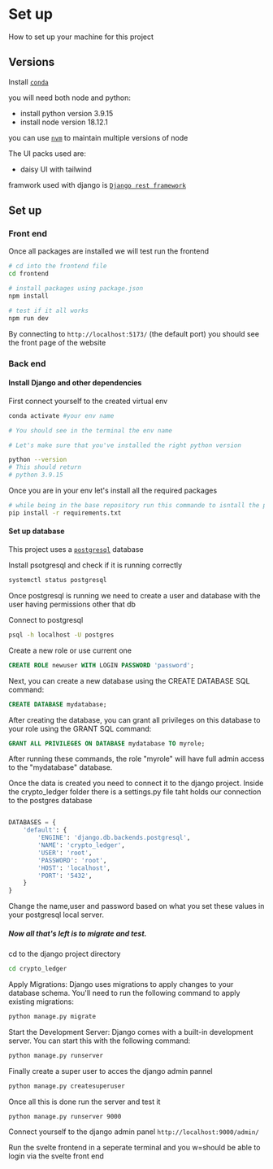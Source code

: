 # Set up

How to set up your machine for this project


## Versions

Install [`conda`](https://docs.conda.io/projects/conda/en/latest/user-guide/install/linux.html) 

you will need both node and python:
- install python version 3.9.15
- install node version 18.12.1

you can use [`nvm`](https://github.com/nvm-sh/nvm) to maintain multiple versions of node

The UI packs used are:
- daisy UI with tailwind

framwork used with django is [`Django rest framework`](https://www.django-rest-framework.org/)


## Set up


### Front end

Once all packages are installed we will test run the frontend
```bash
# cd into the frontend file
cd frontend

# install packages using package.json
npm install

# test if it all works
npm run dev
```
By connecting to `http://localhost:5173/` (the default port) you should see the front page of the website

### Back end

#### Install Django and other dependencies

First connect yourself to the created virtual env
```bash
conda activate #your env name

# You should see in the terminal the env name

# Let's make sure that you've installed the right python version

python --version
# This should return
# python 3.9.15

```

Once you are in your env let's install all the required packages

```bash
# while being in the base repository run this commande to isntall the python packages
pip install -r requirements.txt

```

#### Set up database

This project uses a [`postgresql`](https://www.postgresql.org/) database

Install psotgresql and check if it is running correctly

```bash
systemctl status postgresql
```

Once postgresql is running we need to create a user and database with the user having permissions other that db

Connect to postgresql  
```bash
psql -h localhost -U postgres

```

Create a new role or use current one
```sql
CREATE ROLE newuser WITH LOGIN PASSWORD 'password';
```

Next, you can create a new database using the CREATE DATABASE SQL command:
```sql
CREATE DATABASE mydatabase;
```

After creating the database, you can grant all privileges on this database to your role using the GRANT SQL command:
```sql
GRANT ALL PRIVILEGES ON DATABASE mydatabase TO myrole;
```

After running these commands, the role "myrole" will have full admin access to the "mydatabase" database.


Once the data is created you need to connect it to the django project.
Inside the crypto_ledger folder there is a settings.py file taht holds our connection to the postgres database

```python

DATABASES = {
    'default': {
        'ENGINE': 'django.db.backends.postgresql',  
        'NAME': 'crypto_ledger', 
        'USER': 'root',
        'PASSWORD': 'root',
        'HOST': 'localhost',
        'PORT': '5432',
    }
}

```

Change the name,user and password based on what you set these values in your postgresql local server.

##### Now all that's left is to migrate and test.

cd to the django project directory
```bash
cd crypto_ledger
```


Apply Migrations: Django uses migrations to apply changes to your database schema. You'll need to run the following command to apply existing migrations:
```bash
python manage.py migrate
```

Start the Development Server: Django comes with a built-in development server. You can start this with the following command:
```bash
python manage.py runserver
```

Finally create a super user to acces the django admin pannel
```bash
python manage.py createsuperuser
```

Once all this is done run the server and test it
```bash
python manage.py runserver 9000
```

Connect yourself to the django admin panel
`http://localhost:9000/admin/`

Run the svelte frontend in a seperate terminal and you w=should be able to login via the svelte front end
